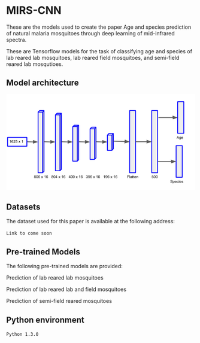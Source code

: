 # MIRS-CNN

These are the models used to create the paper Age and species prediction of natural malaria mosquitoes through deep learning of mid-infrared spectra.

These are Tensorflow models for the task of classifying age and species of lab reared lab mosquitoes, lab reared field mosquitoes, and semi-field reared lab mosqutioes.


<h2> Model architecture </h2>

![ScreenShot](/CNN-mosquito-architecture.png)


<h2> Datasets </h2>

The dataset used for this paper is available at the following address:

```Link to come soon```

<h2> Pre-trained Models </h2>

The following pre-trained models are provided:

Prediction of lab reared lab mosquitoes

Prediction of lab reared lab and field mosquitoes

Prediction of semi-field reared mosquitoes


<h2> Python environment </h2>

```
Python 1.3.0
```
